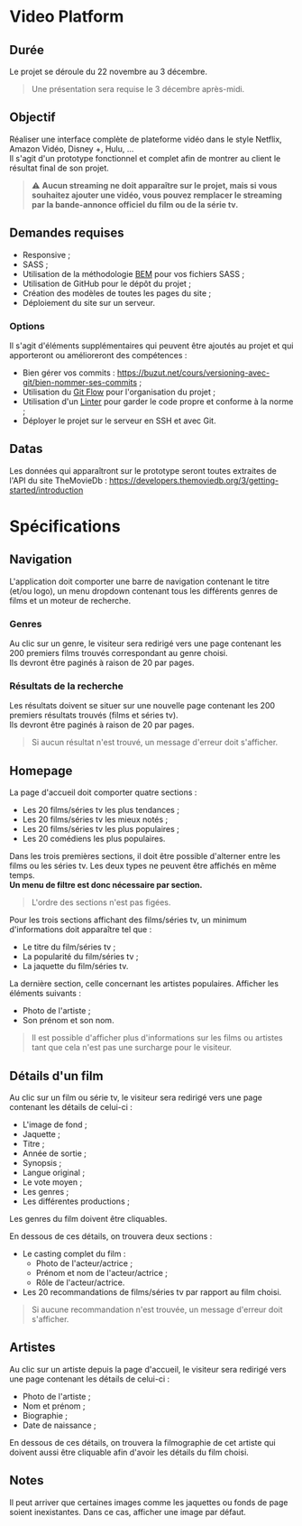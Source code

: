 # Video Platform

## Durée

Le projet se déroule du 22 novembre au 3 décembre.  
> Une présentation sera requise le 3 décembre après-midi.

## Objectif

Réaliser une interface complète de plateforme vidéo dans le style Netflix, Amazon Vidéo, Disney +, Hulu, ...  
Il s'agit d'un prototype fonctionnel et complet afin de montrer au client le résultat final de son projet.

> :warning: **Aucun streaming ne doit apparaître sur le projet, mais si vous souhaitez ajouter une vidéo, 
> vous pouvez remplacer le streaming par la bande-annonce officiel du film ou de la série tv.**

## Demandes requises

* Responsive ;
* SASS ;
* Utilisation de la méthodologie [BEM](https://fr.wikipedia.org/wiki/BEM) pour vos fichiers SASS ;
* Utilisation de GitHub pour le dépôt du projet ;
* Création des modèles de toutes les pages du site ;
* Déploiement du site sur un serveur.

### Options

Il s'agit d'éléments supplémentaires qui peuvent être ajoutés au projet et qui apporteront ou amélioreront des compétences :

* Bien gérer vos commits : https://buzut.net/cours/versioning-avec-git/bien-nommer-ses-commits ;
* Utilisation du [Git Flow](https://grafikart.fr/tutoriels/git-flow-742) pour l'organisation du projet ;
* Utilisation d'un [Linter](https://mindsers.blog/fr/post/linting-good-practices/) pour garder le code propre et conforme à la norme ;
* Déployer le projet sur le serveur en SSH et avec Git.

## Datas

Les données qui apparaîtront sur le prototype seront toutes extraites de l'API du site TheMovieDb : https://developers.themoviedb.org/3/getting-started/introduction

# Spécifications

## Navigation

L'application doit comporter une barre de navigation contenant le titre (et/ou logo), un menu dropdown contenant tous les
différents genres de films et un moteur de recherche.

### Genres

Au clic sur un genre, le visiteur sera redirigé vers une page contenant les 200 premiers films trouvés correspondant au genre choisi.  
Ils devront être paginés à raison de 20 par pages.

### Résultats de la recherche

Les résultats doivent se situer sur une nouvelle page contenant les 200 premiers résultats trouvés (films et séries tv).  
Ils devront être paginés à raison de 20 par pages.

> Si aucun résultat n'est trouvé, un message d'erreur doit s'afficher.

## Homepage

La page d'accueil doit comporter quatre sections :  

* Les 20 films/séries tv les plus tendances ;
* Les 20 films/séries tv les mieux notés ;
* Les 20 films/séries tv les plus populaires ;
* Les 20 comédiens les plus populaires.

Dans les trois premières sections, il doit être possible d'alterner entre les films ou les séries tv. Les deux types ne
peuvent être affichés en même temps.  
**Un menu de filtre est donc nécessaire par section.**

> L'ordre des sections n'est pas figées.

Pour les trois sections affichant des films/séries tv, un minimum d'informations doit apparaître tel que :

* Le titre du film/séries tv ;
* La popularité du film/séries tv ;
* La jaquette du film/séries tv.

La dernière section, celle concernant les artistes populaires. Afficher les éléments suivants :

* Photo de l'artiste ;
* Son prénom et son nom.

> Il est possible d'afficher plus d'informations sur les films ou artistes tant que cela n'est pas une surcharge 
> pour le visiteur.

## Détails d'un film

Au clic sur un film ou série tv, le visiteur sera redirigé vers une page contenant les détails de celui-ci :

* L'image de fond ;
* Jaquette ;
* Titre ;
* Année de sortie ;
* Synopsis ;
* Langue original ;
* Le vote moyen ;
* Les genres ;
* Les différentes productions ;

Les genres du film doivent être cliquables. 

En dessous de ces détails, on trouvera deux sections :
* Le casting complet du film :
  * Photo de l'acteur/actrice ;
  * Prénom et nom de l'acteur/actrice ;
  * Rôle de l'acteur/actrice.
* Les 20 recommandations de films/séries tv par rapport au film choisi.

> Si aucune recommandation n'est trouvée, un message d'erreur doit s'afficher.

## Artistes

Au clic sur un artiste depuis la page d'accueil, le visiteur sera redirigé vers une page contenant les détails de celui-ci :

* Photo de l'artiste ;
* Nom et prénom ;
* Biographie ;
* Date de naissance ;

En dessous de ces détails, on trouvera la filmographie de cet artiste qui doivent aussi être cliquable afin d'avoir 
les détails du film choisi.

## Notes

Il peut arriver que certaines images comme les jaquettes ou fonds de page soient inexistantes. Dans ce cas, afficher 
une image par défaut. 
